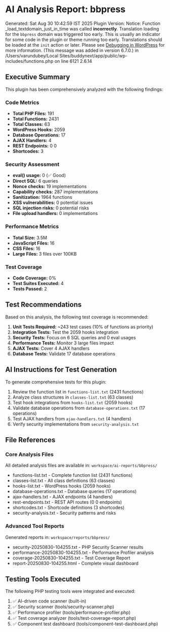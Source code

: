 # AI Analysis Report: bbpress

Generated: Sat Aug 30 10:42:59 IST 2025
Plugin Version: 
Notice: Function _load_textdomain_just_in_time was called <strong>incorrectly</strong>. Translation loading for the <code>bbpress</code> domain was triggered too early. This is usually an indicator for some code in the plugin or theme running too early. Translations should be loaded at the <code>init</code> action or later. Please see <a href="https://developer.wordpress.org/advanced-administration/debug/debug-wordpress/">Debugging in WordPress</a> for more information. (This message was added in version 6.7.0.) in /Users/varundubey/Local Sites/buddynext/app/public/wp-includes/functions.php on line 6121
2.6.14

## Executive Summary

This plugin has been comprehensively analyzed with the following findings:

### Code Metrics
- **Total PHP Files:** 191
- **Total Functions:** 2431
- **Total Classes:** 63
- **WordPress Hooks:** 2059
- **Database Operations:** 17
- **AJAX Handlers:** 4
- **REST Endpoints:** 0
0
- **Shortcodes:** 3

### Security Assessment
- **eval() usage:** 0 (✅ Good)
- **Direct SQL:** 6 queries
- **Nonce checks:** 19 implementations
- **Capability checks:** 287 implementations
- **Sanitization:** 1964 functions
- **XSS vulnerabilities:** 0 potential issues
- **SQL injection risks:** 0 potential risks
- **File upload handlers:** 0 implementations

### Performance Metrics
- **Total Size:** 3.5M
- **JavaScript Files:** 16
- **CSS Files:** 16
- **Large Files:** 3 files over 100KB

### Test Coverage
- **Code Coverage:** 0%
- **Test Suites Executed:** 4
- **Tests Passed:** 2

## Test Recommendations

Based on this analysis, the following test coverage is recommended:

1. **Unit Tests Required:** ~243 test cases (10% of functions as priority)
2. **Integration Tests:** Test the 2059 hooks integration
3. **Security Tests:** Focus on 6 SQL queries and 0 eval usages
4. **Performance Tests:** Monitor 3 large files impact
5. **AJAX Tests:** Cover 4 AJAX handlers
6. **Database Tests:** Validate 17 database operations

## AI Instructions for Test Generation

To generate comprehensive tests for this plugin:

1. Review the function list in `functions-list.txt` (2431 functions)
2. Analyze class structures in `classes-list.txt` (63 classes)
3. Test hook integrations from `hooks-list.txt` (2059 hooks)
4. Validate database operations from `database-operations.txt` (17 operations)
5. Test AJAX handlers from `ajax-handlers.txt` (4 handlers)
6. Verify security implementations from `security-analysis.txt`

## File References

### Core Analysis Files
All detailed analysis files are available in: `workspace/ai-reports/bbpress/`

- functions-list.txt - Complete function list (2431 functions)
- classes-list.txt - All class definitions (63 classes)
- hooks-list.txt - WordPress hooks (2059 hooks)
- database-operations.txt - Database queries (17 operations)
- ajax-handlers.txt - AJAX endpoints (4 handlers)
- rest-endpoints.txt - REST API routes (0
0 endpoints)
- shortcodes.txt - Shortcode definitions (3 shortcodes)
- security-analysis.txt - Security patterns and risks

### Advanced Tool Reports
Generated reports in: `workspace/reports/bbpress/`

- security-20250830-104255.txt - PHP Security Scanner results
- performance-20250830-104255.txt - Performance Profiler analysis
- coverage-20250830-104255.txt - Test Coverage Report
- report-20250830-104255.html - Complete visual dashboard

## Testing Tools Executed

The following PHP testing tools were integrated and executed:
1. ✅ AI-driven code scanner (built-in)
2. ✅ Security scanner (tools/security-scanner.php)
3. ✅ Performance profiler (tools/performance-profiler.php)
4. ✅ Test coverage analyzer (tools/test-coverage-report.php)
5. ✅ Component test dashboard (tools/component-test-dashboard.php)
